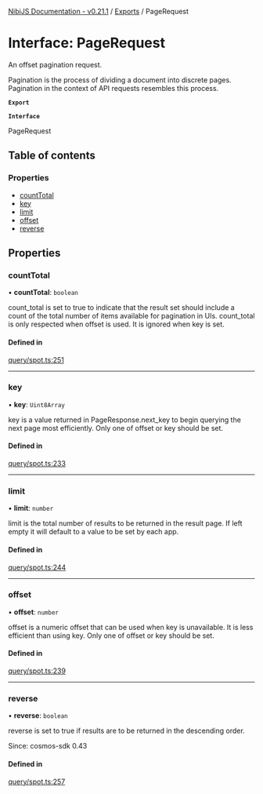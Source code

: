 [NibiJS Documentation - v0.21.1](../intro.md) / [Exports](../modules.md) / PageRequest

# Interface: PageRequest

An offset pagination request.

Pagination is the process of dividing a document into discrete pages.
Pagination in the context of API requests resembles this process.

**`Export`**

**`Interface`**

PageRequest

## Table of contents

### Properties

- [countTotal](PageRequest.md#counttotal)
- [key](PageRequest.md#key)
- [limit](PageRequest.md#limit)
- [offset](PageRequest.md#offset)
- [reverse](PageRequest.md#reverse)

## Properties

### countTotal

• **countTotal**: `boolean`

count_total is set to true to indicate that the result set should include
a count of the total number of items available for pagination in UIs.
count_total is only respected when offset is used. It is ignored when key
is set.

#### Defined in

[query/spot.ts:251](https://github.com/NibiruChain/ts-sdk/blob/9a2ed4a/packages/nibijs/src/query/spot.ts#L251)

---

### key

• **key**: `Uint8Array`

key is a value returned in PageResponse.next_key to begin
querying the next page most efficiently. Only one of offset or key
should be set.

#### Defined in

[query/spot.ts:233](https://github.com/NibiruChain/ts-sdk/blob/9a2ed4a/packages/nibijs/src/query/spot.ts#L233)

---

### limit

• **limit**: `number`

limit is the total number of results to be returned in the result page.
If left empty it will default to a value to be set by each app.

#### Defined in

[query/spot.ts:244](https://github.com/NibiruChain/ts-sdk/blob/9a2ed4a/packages/nibijs/src/query/spot.ts#L244)

---

### offset

• **offset**: `number`

offset is a numeric offset that can be used when key is unavailable.
It is less efficient than using key. Only one of offset or key should
be set.

#### Defined in

[query/spot.ts:239](https://github.com/NibiruChain/ts-sdk/blob/9a2ed4a/packages/nibijs/src/query/spot.ts#L239)

---

### reverse

• **reverse**: `boolean`

reverse is set to true if results are to be returned in the descending order.

Since: cosmos-sdk 0.43

#### Defined in

[query/spot.ts:257](https://github.com/NibiruChain/ts-sdk/blob/9a2ed4a/packages/nibijs/src/query/spot.ts#L257)
